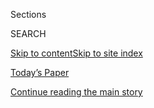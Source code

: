 <div id="app">

<div>

<div class="NYTAppHideMasthead css-zz1s19 e1suatyy0">

<div class="section css-ui9rw0 e1suatyy2">

<div class="css-11hrj97 er09x8g0">

<div class="css-6n7j50">

</div>

<span class="css-1dv1kvn">Sections</span>

<div class="css-10488qs">

<span class="css-1dv1kvn">SEARCH</span>

</div>

[Skip to content](#site-content)[Skip to site
index](#site-index)

</div>

<div class="css-10698na e1huz5gh0">

</div>

</div>

<div id="masthead-bar-one" class="section hasLinks css-15hmgas e1csuq9d3">

<div class="css-uqyvli e1csuq9d0">

</div>

<div class="css-1uqjmks e1csuq9d1">

</div>

<div class="css-9e9ivx">

[](https://myaccount.nytimes.com/auth/login?response_type=cookie&client_id=vi)

</div>

<div class="css-1bvtpon e1csuq9d2">

[Today’s Paper](https://www.nytimes.com/section/todayspaper)

</div>

</div>

</div>

</div>

<div data-aria-hidden="false">

<div id="site-content" data-role="main">

<div id="top-wrapper" class="css-15p45cc eaca97t0" type="top">

<div id="top-slug" class="css-19x0jxb eaca97t1" hidden="">

Advertisement

</div>

[Continue reading the main
story](#after-top)

<div class="ad top-wrapper" style="text-align:center;height:100%;display:block;min-height:90px">

<div id="top" class="place-ad" data-position="top" data-size-key="top">

</div>

</div>

<div id="after-top">

</div>

</div>

<div id="collection-the-8220-issue" class="section css-15h4p1b e9abtgs0">

<div class="css-1j21atc e1svk9qx1">

<div class="css-fmiefx e1svk9qx2">

<div class="css-1hk7r2m eu54l5x0">

<div id="sponsor-wrapper" class="css-7a1pgi eaca97t0" type="sponsor" hidden="">

<div id="sponsor-slug" class="css-1l4mleb eaca97t1" hidden="">

Supported by

</div>

[Continue reading the main
story](#after-sponsor)

<div id="sponsor" class="ad sponsor-wrapper" style="text-align:left;height:100%;display:block">

</div>

<div id="after-sponsor">

</div>

</div>

</div>

### <span class="css-15smmd5 ezz4tcd1">[Magazine](/section/magazine)</span>

</div>

<div class="css-nfcc9b e1svk9qx3">

<div class="css-vl9dhg e1svk9qx5">

<div class="css-1nrhkj6 e1svk9qx6">

# The 8.2.20 Issue

<div class="follow-button-placeholder" data-collection-id="">

</div>

</div>

</div>

</div>

</div>

<div class="css-4svvz1 ekkqrpp0">

<div id="collection-highlights-container" class="section css-18l1u7x e46isfb1">

<div class="template-1 css-gfgt40 ekkqrpp1">

## Highlights

1.  ![<span class="css-13wzayb e1oaj3zl2"><span class="css-1dv1kvn">Credit</span>Hannah
    Price for The New York
    Times</span>](https://static01.nyt.com/images/2020/08/02/magazine/02mag-philadelphia-02/02mag-philadelphia-02-jumbo-v2.jpg)
    
    <div class="css-gjijuv">
    
    ### Feature
    
    ## [Pollution Is Killing Black Americans. This Community Fought Back.](/2020/07/28/magazine/pollution-philadelphia-black-americans.html)
    
    African-Americans are 75 percent more likely than others to live
    near facilities that produce hazardous waste. Can a grass-roots
    environmental-justice movement make a
    difference?
    
    <span class="css-1oaezp0"></span><span class="css-1q6w006 e4e4i5l3"></span><span class="css-9voj2j">By
    <span class="css-1baulvz last-byline" itemprop="name">Linda
    Villarosa</span></span>
    
    </div>

2.  ![<span class="css-1samh1w e1oaj3zl2"><span class="css-1dv1kvn">Credit</span>Illustration
    by Daniel
    Barreto</span>](https://static01.nyt.com/images/2020/08/02/magazine/02mag-vesper-1/02mag-vesper-1-videoLarge.jpg)
    
    <div class="css-10wtrbd">
    
    ### Feature
    
    ## [The Mysterious Life of Birds Who Never Come Down](/2020/07/29/magazine/vesper-flights.html)
    
    Swifts spend all their time in the sky. What can their journeys tell
    us about the
    future?
    
    <span class="css-1oaezp0"></span><span class="css-1q6w006 e4e4i5l3"></span><span class="css-9voj2j">By
    <span class="css-1baulvz last-byline" itemprop="name">Helen
    Macdonald</span></span>
    
    </div>

3.  ![<span class="css-1samh1w e1oaj3zl2"><span class="css-1dv1kvn">Credit</span>Moises
    Saman/Magnum, for The New York
    Times</span>](https://static01.nyt.com/images/2020/08/02/magazine/02mag-corruption/02mag-corruption-videoLarge.jpg)
    
    <div class="css-10wtrbd">
    
    ### Feature
    
    ## [Inside the Iraqi Kleptocracy](/2020/07/29/magazine/iraq-corruption.html)
    
    Corruption, as much as violence, makes Iraq unlivable. It helped
    fuel the rise of ISIS. And America provides the cash to sustain it,
    at least $10 billion a year in hard
    currency.
    
    <span class="css-1oaezp0"></span><span class="css-1q6w006 e4e4i5l3"></span><span class="css-9voj2j">By
    <span class="css-1baulvz last-byline" itemprop="name">Robert F.
    Worth</span></span>
    
    </div>

4.  ![<span class="css-1samh1w e1oaj3zl2"><span class="css-1dv1kvn">Credit</span>Photo
    illustration by Chris
    Burnett</span>](https://static01.nyt.com/images/2020/08/02/magazine/02mag-screenland-1/02mag-screenland-1-videoLarge.jpg)
    
    <div class="css-10wtrbd">
    
    ### Screenland
    
    ## [‘I May Destroy You’ Is Perfect TV for an Anxious World](/2020/07/29/magazine/i-may-destroy-you-hbo-michaela-coel.html)
    
    The HBO drama about trauma is possibly the most emblematic show of
    2020.
    
    <span class="css-1oaezp0"></span><span class="css-1q6w006 e4e4i5l3"></span><span class="css-9voj2j">By
    <span class="css-1baulvz last-byline" itemprop="name">Carina
    Chocano</span></span>
    
    </div>

</div>

<div class="css-1xdhyk6 e46isfb0">

<div class="css-zk12ih ef6si7p0">

1.  ### Poem
    
    ![<span class="css-2s0ord e1oaj3zl2"><span class="css-1dv1kvn">Credit</span></span>](https://static01.nyt.com/images/2020/08/02/magazine/02mag-poem-1/02mag-poem-1-videoLarge.jpg)
    
    <div class="css-10wtrbd">
    
    ## [Poem: Beatific](/2020/07/30/magazine/poem-beatific.html)
    
    Respect for the other whom you do not know, but with a slightest
    stretch of mind, imagine you do. A poem that shrinks the distance
    between
    us.
    
    <span class="css-me3p27"></span><span class="css-1q6w006 e4e4i5l3"></span><span class="css-9voj2j">By
    <span class="css-1baulvz" itemprop="name">Tracy K. Smith</span> and
    <span class="css-1baulvz last-byline" itemprop="name">Naomi Shihab
    Nye</span></span>
    
    </div>

2.  ### Talk
    
    ![<span class="css-2s0ord e1oaj3zl2"><span class="css-1dv1kvn">Credit</span>Mamadi
    Doumbouya for The New York
    Times</span>](https://static01.nyt.com/images/2020/08/02/magazine/02mag-talk/02mag-talk-videoLarge-v5.jpg)
    
    <div class="css-10wtrbd">
    
    ## [Ben & Jerry’s Radical Ice Cream Dreams](/interactive/2020/07/27/magazine/ben-jerry-interview.html)
    
    “There wasn’t any other business talking about dismantling white
    supremacy.”
    
    <span class="css-me3p27"></span><span class="css-1q6w006 e4e4i5l3"></span><span class="css-9voj2j">By
    <span class="css-1baulvz last-byline" itemprop="name">David
    Marchese</span></span>
    
    </div>

3.  ### The Ethicist
    
    ![<span class="css-2s0ord e1oaj3zl2"><span class="css-1dv1kvn">Credit</span>Illustration
    by Tomi
    Um</span>](https://static01.nyt.com/images/2020/08/02/magazine/02Ethicist/02Ethicist-videoLarge.jpg)
    
    <div class="css-10wtrbd">
    
    ## [Can My Boss Make Me Promise I Don’t Have Covid-19 Symptoms?](/2020/07/28/magazine/can-my-boss-make-me-promise-i-dont-have-covid-19-symptoms.html)
    
    The magazine’s Ethicist columnist on balancing workplace safety
    against personal privacy, and
    more.
    
    <span class="css-me3p27"></span><span class="css-1q6w006 e4e4i5l3"></span><span class="css-9voj2j">By
    <span class="css-1baulvz last-byline" itemprop="name">Kwame Anthony
    Appiah</span></span>
    
    </div>

4.  ### Bonus Advice From Judge John Hodgman
    
    ![<span class="css-2s0ord e1oaj3zl2"><span class="css-1dv1kvn">Credit</span>Illustration
    by Louise Zergaeng
    Pomeroy</span>](https://static01.nyt.com/images/2019/02/12/magazine/Mag-Hodgman-1/Mag-Hodgman-1-videoLarge.jpg)
    
    <div class="css-10wtrbd">
    
    ## [Judge John Hodgman on Having TSA PreCheck When Your Fiancée Doesn’t](/2020/07/30/magazine/judge-john-hodgman-on-having-tsa-precheck-when-your-fiancee-doesnt.html)
    
    Should you get extra time at the food court or go through the line
    for regular
    people?
    
    <span class="css-me3p27"></span><span class="css-1q6w006 e4e4i5l3"></span><span class="css-9voj2j">By
    <span class="css-1baulvz last-byline" itemprop="name">John
    Hodgman</span></span>
    
    </div>

5.  ### Diagnosis
    
    ![<span class="css-2s0ord e1oaj3zl2"><span class="css-1dv1kvn">Credit</span>Photo
    illustration by Ina
    Jang</span>](https://static01.nyt.com/images/2020/08/02/magazine/02mag-diagnosis-1/02mag-diagnosis-1-videoLarge.jpg)
    
    <div class="css-10wtrbd">
    
    ## [His Face, Hands and Feet Swelled Up. What Was Going On?](/2020/07/30/magazine/urticaria-multiforme.html)
    
    The young boy’s grandmother saw strange red lines snaking around his
    body. Could this be an allergic reaction? A rare autoimmune
    disease?
    
    <span class="css-me3p27"></span><span class="css-1q6w006 e4e4i5l3"></span><span class="css-9voj2j">By
    <span class="css-1baulvz last-byline" itemprop="name">Lisa Sanders,
    M.D.</span></span>
    
    </div>

</div>

</div>

<div class="css-1xdhyk6 e46isfb0">

<div class="css-zk12ih ef6si7p0">

1.  ### Letter of Recommendation
    
    ![<span class="css-2s0ord e1oaj3zl2"><span class="css-1dv1kvn">Credit</span></span>](https://static01.nyt.com/images/2020/02/08/magazine/02mag-vernacular-photos-image/02mag-vernacular-photos-image-videoLarge.jpg)
    
    <div class="css-10wtrbd">
    
    ## [The Strange Lure of Other People’s Photos](/2020/07/30/magazine/the-strange-lure-of-other-peoples-photos.html)
    
    When I consider all that these people lived through — world wars,
    the Depression, epidemics with no medicine — I’m given a far longer
    view.
    
    <span class="css-me3p27"></span><span class="css-1q6w006 e4e4i5l3"></span><span class="css-9voj2j">By
    <span class="css-1baulvz last-byline" itemprop="name">Bill
    Shapiro</span></span>
    
    </div>

2.  ### Tip
    
    ![<span class="css-2s0ord e1oaj3zl2"><span class="css-1dv1kvn">Credit</span>Illustration
    by
    Radio</span>](https://static01.nyt.com/images/2020/08/02/magazine/02Mag-Tip-01/02Mag-Tip-01-videoLarge-v2.jpg)
    
    <div class="css-10wtrbd">
    
    ## [How to Stop Biting Your Nails](/2020/07/28/magazine/how-to-stop-biting-your-nails.html)
    
    Start by becoming aware of the behavior. What mood accompanies the
    biting? Are you more likely to chew in certain
    rooms?
    
    <span class="css-me3p27"></span><span class="css-1q6w006 e4e4i5l3"></span><span class="css-9voj2j">By
    <span class="css-1baulvz last-byline" itemprop="name">Malia
    Wollan</span></span>
    
    </div>

3.  ### Studies Show
    
    ![<span class="css-2s0ord e1oaj3zl2"><span class="css-1dv1kvn">Credit</span>Illustration
    by Ori
    Toor</span>](https://static01.nyt.com/images/2020/08/02/magazine/02mag-studies-1/02mag-studies-1-videoLarge-v2.jpg)
    
    <div class="css-10wtrbd">
    
    ## [Why Is There No Consensus About Reopening Schools?](/2020/07/29/magazine/schools-reopening-covid.html)
    
    Here’s what we know: With too many variables and too few studies,
    schools lack the tools and data they need to balance education and
    health.
    
    <span class="css-me3p27"></span><span class="css-1q6w006 e4e4i5l3"></span><span class="css-9voj2j">By
    <span class="css-1baulvz last-byline" itemprop="name">Kim
    Tingley</span></span>
    
    </div>

4.  ### Eat
    
    ![<span class="css-2s0ord e1oaj3zl2"><span class="css-1dv1kvn">Credit</span>Heami
    Lee for The New York Times. Food stylist: Maggie Ruggiero. Prop
    stylist: Rebecca
    Bartoshesky.</span>](https://static01.nyt.com/images/2020/08/02/magazine/02mag-eat/02mag-eat-videoLarge.jpg)
    
    <div class="css-10wtrbd">
    
    ## [Bored With Your Home Cooking? Some Smoky Eggplant Will Fix That](/2020/07/29/magazine/bored-with-your-home-cooking-some-smoky-eggplant-will-fix-that.html)
    
    These crispy-silky croquettes rise to the restaurant level of
    cooking we’ve been
    missing.
    
    <span class="css-me3p27"></span><span class="css-1q6w006 e4e4i5l3"></span><span class="css-9voj2j">By
    <span class="css-1baulvz last-byline" itemprop="name">Gabrielle
    Hamilton</span></span>
    
    </div>

5.  ### Issue 8.2.20
    
    ![<span class="css-2s0ord e1oaj3zl2"><span class="css-1dv1kvn">Credit</span></span>](https://static01.nyt.com/images/2020/07/31/magazine/31mag-btc-promo/31mag-btc-promo-videoLarge.jpg)
    
    <div class="css-10wtrbd">
    
    ## [Behind the Cover: Environmental Justice](/2020/07/31/magazine/behind-the-cover-environmental-justice.html)
    
    A look at how Black communities shoulder a disproportionate burden
    of the nation’s pollution and how a neighborhood in Philadelphia
    fought back.
    
    <span class="css-me3p27"></span>
    
    </div>

</div>

</div>

</div>

<div id="mid1-wrapper" class="css-1mn4oms eaca97t0" type="rank">

<div id="mid1-slug" class="css-1tag3rd eaca97t1">

Advertisement

</div>

[Continue reading the main
story](#after-mid1)

<div id="mid1" class="ad mid1-wrapper" style="text-align:center;height:100%;display:block">

</div>

<div id="after-mid1">

</div>

</div>

</div>

</div>

</div>

## Site Index

<div>

</div>

## Site Information Navigation

  - [© <span>2020</span> <span>The New York Times
    Company</span>](https://help.nytimes.com/hc/en-us/articles/115014792127-Copyright-notice)

<!-- end list -->

  - [NYTCo](https://www.nytco.com/)
  - [Contact
    Us](https://help.nytimes.com/hc/en-us/articles/115015385887-Contact-Us)
  - [Work with us](https://www.nytco.com/careers/)
  - [Advertise](https://nytmediakit.com/)
  - [T Brand Studio](http://www.tbrandstudio.com/)
  - [Your Ad
    Choices](https://www.nytimes.com/privacy/cookie-policy#how-do-i-manage-trackers)
  - [Privacy](https://www.nytimes.com/privacy)
  - [Terms of
    Service](https://help.nytimes.com/hc/en-us/articles/115014893428-Terms-of-service)
  - [Terms of
    Sale](https://help.nytimes.com/hc/en-us/articles/115014893968-Terms-of-sale)
  - [Site
    Map](https://spiderbites.nytimes.com)
  - [Help](https://help.nytimes.com/hc/en-us)
  - [Subscriptions](https://www.nytimes.com/subscription?campaignId=37WXW)

</div>

</div>
